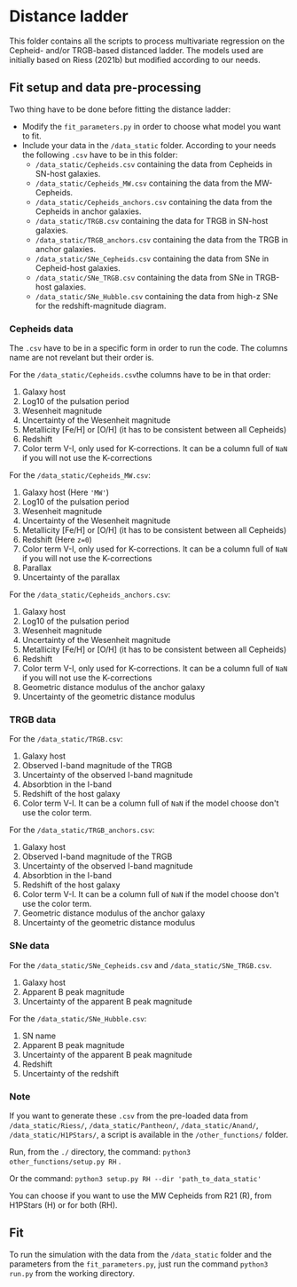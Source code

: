 # Distance ladder

This folder contains all the scripts to process multivariate regression on the Cepheid- and/or TRGB-based distanced 
ladder. The models used are initially based on Riess (2021b) but modified according to our needs.
## Fit setup and data pre-processing
Two thing have to be done before fitting the distance ladder:
* Modify the `fit_parameters.py` in order to choose what model you want to fit.
* Include your data in the `/data_static` folder. According to your needs the following `.csv` have to be in this folder:
  * `/data_static/Cepheids.csv` containing the data from Cepheids in SN-host galaxies.
  * `/data_static/Cepheids_MW.csv` containing the data from the MW-Cepheids.
  * `/data_static/Cepheids_anchors.csv` containing the data from the Cepheids in anchor galaxies.
  * `/data_static/TRGB.csv` containing the data for TRGB in SN-host galaxies.
  * `/data_static/TRGB_anchors.csv` containing the data from the TRGB in anchor galaxies.
  * `/data_static/SNe_Cepheids.csv` containing the data from SNe in Cepheid-host galaxies.
  * `/data_static/SNe_TRGB.csv` containing the data from SNe in TRGB-host galaxies.
  * `/data_static/SNe_Hubble.csv` containing the data from high-z SNe for the redshift-magnitude diagram.

### Cepheids data 
The `.csv` have to be in a specific form in order to run the code. The columns name are not revelant but their order is.

For the `/data_static/Cepheids.csv`the columns have to be in that order:
1. Galaxy host
2. Log10 of the pulsation period
3. Wesenheit magnitude
4. Uncertainty of the Wesenheit magnitude
5. Metallicity [Fe/H] or [O/H] (it has to be consistent between all Cepheids)
6. Redshift
7. Color term V-I, only used for K-corrections. It can be a column full of `NaN` if you will not use the K-corrections

For the `/data_static/Cepheids_MW.csv`:
1. Galaxy host (Here `'MW'`)
2. Log10 of the pulsation period
3. Wesenheit magnitude
4. Uncertainty of the Wesenheit magnitude
5. Metallicity [Fe/H] or [O/H] (it has to be consistent between all Cepheids)
6. Redshift (Here `z=0`)
7. Color term V-I, only used for K-corrections. It can be a column full of `NaN` if you will not use the K-corrections
8. Parallax
9. Uncertainty of the parallax

For the `/data_static/Cepheids_anchors.csv`:
1. Galaxy host
2. Log10 of the pulsation period
3. Wesenheit magnitude
4. Uncertainty of the Wesenheit magnitude
5. Metallicity [Fe/H] or [O/H] (it has to be consistent between all Cepheids)
6. Redshift
7. Color term V-I, only used for K-corrections. It can be a column full of `NaN` if you will not use the K-corrections
8. Geometric distance modulus of the anchor galaxy
9. Uncertainty of the geometric distance modulus


### TRGB data 
For the `/data_static/TRGB.csv`:
1. Galaxy host 
2. Observed I-band magnitude of the TRGB
3. Uncertainty of the observed I-band magnitude
4. Absorbtion in the I-band
5. Redshift of the host galaxy
6. Color term V-I. It can be a column full of `NaN` if the model choose don't use the color term.

For the `/data_static/TRGB_anchors.csv`:
1. Galaxy host 
2. Observed I-band magnitude of the TRGB
3. Uncertainty of the observed I-band magnitude
4. Absorbtion in the I-band
5. Redshift of the host galaxy
6. Color term V-I. It can be a column full of `NaN` if the model choose don't use the color term.
7. Geometric distance modulus of the anchor galaxy
8. Uncertainty of the geometric distance modulus

### SNe data
For the `/data_static/SNe_Cepheids.csv` and `/data_static/SNe_TRGB.csv`.
1) Galaxy host
2) Apparent B peak magnitude
3) Uncertainty of the apparent B peak magnitude

For the `/data_static/SNe_Hubble.csv`:
1) SN name
2) Apparent B peak magnitude
3) Uncertainty of the apparent B peak magnitude
4) Redshift
5) Uncertainty of the redshift

### Note
If you want to generate these `.csv` from the pre-loaded data from `/data_static/Riess/`, `/data_static/Pantheon/`,
`/data_static/Anand/`, `/data_static/H1PStars/`, a script is available in the `/other_functions/` folder. 

Run, from the `./` directory, the command:
`python3 other_functions/setup.py RH` . 

Or the command: `python3 setup.py RH --dir 'path_to_data_static'`

You can choose
if you want to use the MW Cepheids from R21 (R), from H1PStars (H) or for both (RH). 

## Fit
To run the simulation with the data from the `/data_static` folder and the parameters from the `fit_parameters.py`,
just run the command `python3 run.py` from the working directory. 
